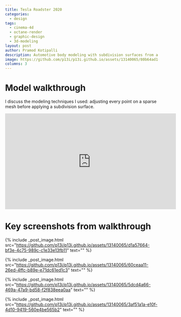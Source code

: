 ```yaml
---
title: Tesla Roadster 2020
categories:
  - design
tags:
  - cinema-4d
  - octane-render
  - graphic-design
  - 3d-modeling
layout: post
author: Pramod Kotipalli
description: Automotive body modeling with subdivision surfaces from a polygon shell
image: https://github.com/p13i/p13i.github.io/assets/13140065/80b64ad1-3542-44b4-871f-93995f8d0b6a
columns: 3
---
```


# Model walkthrough

I discuss the modeling techniques I used: adjusting every point on a sparse mesh before applying a subdivision surface. 

<iframe width="560" height="315" src="https://www.youtube.com/embed/Zpz5SftiTWY" title="YouTube video player" frameborder="0" allow="accelerometer; autoplay; clipboard-write; encrypted-media; gyroscope; picture-in-picture; web-share" allowfullscreen></iframe>

# Key screenshots from walkthrough

{% include _post_image.html
  src="https://github.com/p13i/p13i.github.io/assets/13140065/d1a57664-bf3e-4c75-989c-c1e33e13fb11"
  text="" %}

{% include _post_image.html
  src="https://github.com/p13i/p13i.github.io/assets/13140065/60ceaa11-26ed-4ffc-b89e-e71dc61ed1c3"
  text="" %}

{% include _post_image.html
  src="https://github.com/p13i/p13i.github.io/assets/13140065/5dcd4a66-469a-47a9-bd58-f2f838eea0aa"
  text="" %}

{% include _post_image.html
  src="https://github.com/p13i/p13i.github.io/assets/13140065/3af51a1a-e10f-4d10-9419-560e4be565b2"
  text="" %}
